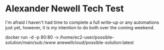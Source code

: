 # Alexander Newell Tech Test 

I'm afraid I haven't had time to complete a full write-up or any automations just yet, however, it is my intention to do both over the coming weekend. 

docker run -d -p 80:80 -v /home/ec2-user/possible-solution/main/sub:/www anewellcloud/possible-solution:latest
